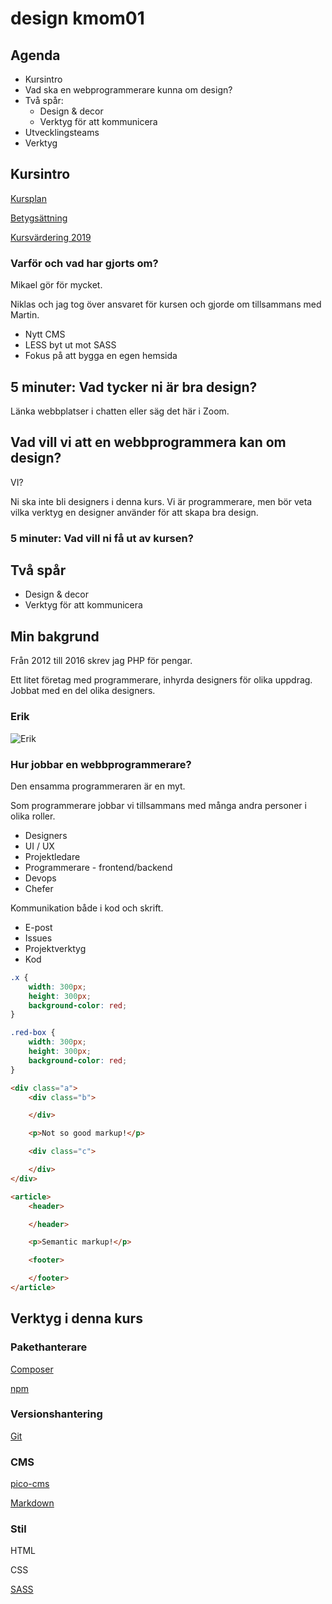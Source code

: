 # design kmom01

## Agenda

* Kursintro
* Vad ska en webprogrammerare kunna om design?
* Två spår:
    + Design & decor
    + Verktyg för att kommunicera
* Utvecklingsteams
* Verktyg



## Kursintro

[Kursplan](https://dbwebb.se/kurser/design-v3#kursplan)

[Betygsättning](https://dbwebb.se/kurser/design-v3#betyg)

[Kursvärdering 2019](https://bth.bluera.com/bth/rvg-eng.aspx?lang=eng&redi=1&SelectedIDforPrint=b17151f649aa169497c3f0f15171a5b135ff86659cd7634e547a0937b68e603cde70f48887db2439a367cc32e28d10b0&ReportType=2&UID=ea7b3193f6dcd9108cfa7755fbf64eb2&regl=en-US&IsReportLandscape=False)

### Varför och vad har gjorts om?

Mikael gör för mycket.

Niklas och jag tog över ansvaret för kursen och gjorde om tillsammans med Martin.

* Nytt CMS
* LESS byt ut mot SASS
* Fokus på att bygga en egen hemsida



## 5 minuter: Vad tycker ni är bra design?

Länka webbplatser i chatten eller säg det här i Zoom.



## Vad vill vi att en webbprogrammera kan om design?

VI?

Ni ska inte bli designers i denna kurs. Vi är programmerare, men bör veta vilka verktyg en designer använder för att skapa bra design.



### 5 minuter: Vad vill ni få ut av kursen?



## Två spår

* Design & decor
* Verktyg för att kommunicera



## Min bakgrund

Från 2012 till 2016 skrev jag PHP för pengar.

Ett litet företag med programmerare, inhyrda designers för olika uppdrag. Jobbat med en del olika designers.

### Erik

![Erik](https://scontent-arn2-1.xx.fbcdn.net/v/t1.0-9/94728324_3258970440793242_2695202711086825472_o.jpg?_nc_cat=103&ccb=2&_nc_sid=6e5ad9&_nc_ohc=ntD1hQXBWHsAX_snsFK&_nc_ht=scontent-arn2-1.xx&oh=e8ee7cfa5945c567415a8a418fc76f4b&oe=5FC749DB)


### Hur jobbar en webbprogrammerare?

Den ensamma programmeraren är en myt.

Som programmerare jobbar vi tillsammans med många andra personer i olika roller.

* Designers
* UI / UX
* Projektledare
* Programmerare - frontend/backend
* Devops
* Chefer

Kommunikation både i kod och skrift.

* E-post
* Issues
* Projektverktyg
* Kod

```css
.x {
    width: 300px;
    height: 300px;
    background-color: red;
}
```

```css
.red-box {
    width: 300px;
    height: 300px;
    background-color: red;
}
```

```html
<div class="a">
    <div class="b">

    </div>

    <p>Not so good markup!</p>

    <div class="c">

    </div>
</div>
```

```html
<article>
    <header>

    </header>

    <p>Semantic markup!</p>

    <footer>

    </footer>
</article>
```



## Verktyg i denna kurs

### Pakethanterare

[Composer](https://getcomposer.org)

[npm](https://www.npmjs.com)



### Versionshantering

[Git](https://git-scm.com)



### CMS

[pico-cms](http://picocms.org)

[Markdown](https://daringfireball.net/projects/markdown/)



### Stil

HTML

CSS

[SASS](https://sass-lang.com)
